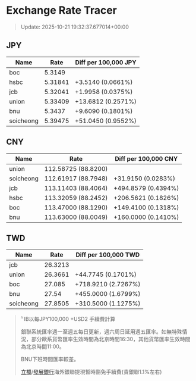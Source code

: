# Exchange Rate Tracer

> Update: 2025-10-21 19:32:37.677014+00:00

## JPY

| Name      |    Rate | Diff per 100,000 JPY   |
|-----------|---------|------------------------|
| boc       | 5.3149  |                        |
| hsbc      | 5.31841 | +3.5140 (0.0661%)      |
| jcb       | 5.32041 | +1.9958 (0.0375%)      |
| union     | 5.33409 | +13.6812 (0.2571%)     |
| bnu       | 5.3437  | +9.6090 (0.1801%)      |
| soicheong | 5.39475 | +51.0450 (0.9552%)     |

## CNY

| Name      | Rate                | Diff per 100,000 CNY   |
|-----------|---------------------|------------------------|
| union     | 112.58725	(88.8200) |                        |
| soicheong | 112.61917	(88.7948) | +31.9150 (0.0283%)     |
| jcb       | 113.11403	(88.4064) | +494.8579 (0.4394%)    |
| hsbc      | 113.32059	(88.2452) | +206.5621 (0.1826%)    |
| boc       | 113.47000	(88.1290) | +149.4100 (0.1318%)    |
| bnu       | 113.63000	(88.0049) | +160.0000 (0.1410%)    |

## TWD

| Name      |    Rate | Diff per 100,000 TWD   |
|-----------|---------|------------------------|
| jcb       | 26.3213 |                        |
| union     | 26.3661 | +44.7745 (0.1701%)     |
| boc       | 27.085  | +718.9210 (2.7267%)    |
| bnu       | 27.54   | +455.0000 (1.6799%)    |
| soicheong | 27.8505 | +310.5000 (1.1275%)    |


> ¹ IB以每JPY100,000 +USD2 手續費計算
>
> 銀聯系統匯率週一至週五每日更新，週六周日延用週五匯率。如無特殊情況，部分歐系貨幣匯率生效時間為北京時間16:30，其他貨幣匯率生效時間為北京時間11:00。
>
> BNU下班時間匯率較差。
>
> [立橋](https://www.wlbank.com.mo/uploads/ueditor/file/20181211/1544536513900230.pdf)/[發展銀行](https://www.mdb.com.mo/Service_Charges_20230728.pdf)海外銀聯提現暫時豁免手續費(貴銀聯1.1%左右)

